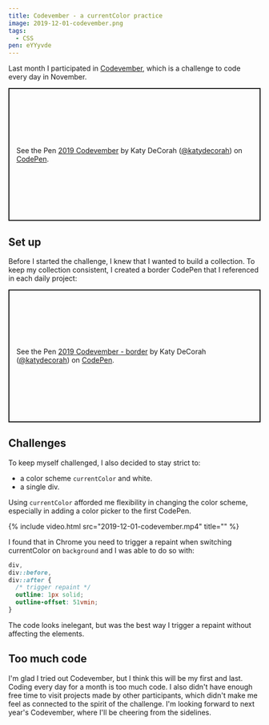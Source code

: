 ```yaml
---
title: Codevember - a currentColor practice
image: 2019-12-01-codevember.png
tags:
  - CSS
pen: eYYyvde
---
```


Last month I participated in [Codevember](http://codevember.xyz/), which is a challenge to code every day in November.

<p class="codepen" data-height="500" data-theme-id="dark" data-default-tab="result" data-user="katydecorah" data-slug-hash="eYYyvde" style="height: 265px; box-sizing: border-box; display: flex; align-items: center; justify-content: center; border: 2px solid; margin: 1em 0; padding: 1em;" data-pen-title="2019 Codevember">
  <span>See the Pen <a href="https://codepen.io/katydecorah/pen/eYYyvde">
  2019 Codevember</a> by Katy DeCorah (<a href="https://codepen.io/katydecorah">@katydecorah</a>)
  on <a href="https://codepen.io">CodePen</a>.</span>
</p>

## Set up

Before I started the challenge, I knew that I wanted to build a collection. To keep my collection consistent, I created a border CodePen that I referenced in each daily project:

<p class="codepen" data-height="400" data-theme-id="dark" data-default-tab="css,result" data-user="katydecorah" data-slug-hash="oNNpBwo" style="height: 265px; box-sizing: border-box; display: flex; align-items: center; justify-content: center; border: 2px solid; margin: 1em 0; padding: 1em;" data-pen-title="2019 Codevember - border">
  <span>See the Pen <a href="https://codepen.io/katydecorah/pen/oNNpBwo">
  2019 Codevember - border</a> by Katy DeCorah (<a href="https://codepen.io/katydecorah">@katydecorah</a>)
  on <a href="https://codepen.io">CodePen</a>.</span>
</p>

## Challenges

To keep myself challenged, I also decided to stay strict to:

- a color scheme `currentColor` and white.
- a single div.

Using `currentColor` afforded me flexibility in changing the color scheme, especially in adding a color picker to the first CodePen.

<div class="photos">
{% include video.html src="2019-12-01-codevember.mp4" title="" %}
</div>

I found that in Chrome you need to trigger a repaint when switching currentColor on `background` and I was able to do so with:

```css
div,
div::before,
div::after {
  /* trigger repaint */
  outline: 1px solid;
  outline-offset: 51vmin;
}
```

The code looks inelegant, but was the best way I trigger a repaint without affecting the elements.

## Too much code

I'm glad I tried out Codevember, but I think this will be my first and last. Coding every day for a month is too much code. I also didn't have enough free time to visit projects made by other participants, which didn't make me feel as connected to the spirit of the challenge. I'm looking forward to next year's Codevember, where I'll be cheering from the sidelines.
